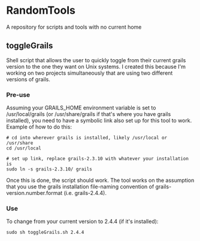 # RandomTools
A repository for scripts and tools with no current home

## toggleGrails
Shell script that allows the user to quickly toggle from their current grails version 
to the one they want on Unix systems. I created this because I'm working on two projects simultaneously that
are using two different versions of grails. 

### Pre-use
Assuming your GRAILS_HOME environment variable is set to /usr/local/grails (or /usr/share/grails if that's where you have grails installed), you need
to have a symbolic link also set up for this tool to work. Example of how to do this:
```shell
# cd into wherever grails is installed, likely /usr/local or /usr/share
cd /usr/local

# set up link, replace grails-2.3.10 with whatever your installation is
sudo ln -s grails-2.3.10/ grails
```

Once this is done, the script should work. The tool works on the assumption that you use the 
grails installation file-naming convention of grails-version.number.format (i.e. grails-2.4.4).

### Use
To change from your current version to 2.4.4 (if it's installed): 
```shell
sudo sh toggleGrails.sh 2.4.4
```
